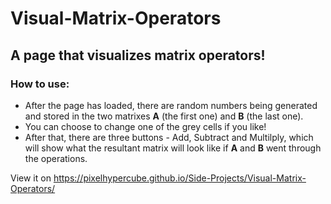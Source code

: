 # Visual-Matrix-Operators
## A page that visualizes matrix operators!

### How to use:
- After the page has loaded, there are random numbers being generated and stored in the two matrixes <strong>A</strong> (the first one) and <strong>B</strong> (the last one).
- You can choose to change one of the grey cells if you like!
- After that, there are three buttons - Add, Subtract and Multilply, which will show what the resultant matrix will look like if <strong>A</strong> and <strong>B</strong> went through the operations.

View it on https://pixelhypercube.github.io/Side-Projects/Visual-Matrix-Operators/
